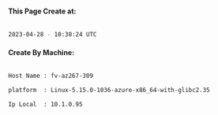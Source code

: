 
   
#### This Page Create at:

```bash

2023-04-28 - 10:30:24 UTC

```

#### Create By Machine:

```bash

Host Name : fv-az267-309

platform  : Linux-5.15.0-1036-azure-x86_64-with-glibc2.35

Ip Local  : 10.1.0.95

```

